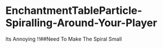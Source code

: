 # EnchantmentTableParticle-Spiralling-Around-Your-Player
Its Annoying !!##Need To Make The Spiral Small 

